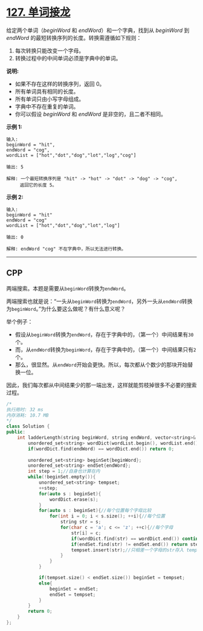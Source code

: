 # [127. 单词接龙](https://leetcode-cn.com/problems/word-ladder/)

给定两个单词（*beginWord* 和 *endWord*）和一个字典，找到从 *beginWord* 到 *endWord* 的最短转换序列的长度。转换需遵循如下规则：

1. 每次转换只能改变一个字母。
2. 转换过程中的中间单词必须是字典中的单词。

**说明:**

- 如果不存在这样的转换序列，返回 0。
- 所有单词具有相同的长度。
- 所有单词只由小写字母组成。
- 字典中不存在重复的单词。
- 你可以假设 *beginWord* 和 *endWord* 是非空的，且二者不相同。

**示例 1:**

```
输入:
beginWord = "hit",
endWord = "cog",
wordList = ["hot","dot","dog","lot","log","cog"]

输出: 5

解释: 一个最短转换序列是 "hit" -> "hot" -> "dot" -> "dog" -> "cog",
     返回它的长度 5。
```

**示例 2:**

```
输入:
beginWord = "hit"
endWord = "cog"
wordList = ["hot","dot","dog","lot","log"]

输出: 0

解释: endWord "cog" 不在字典中，所以无法进行转换。
```

***

## CPP

两端搜索。本题是需要从`beginWord`转换为`endWord`。

两端搜索也就是说：“一头从`beginWord`转换为`endWord`，另外一头从`endWord`转换为`beginWord`。”为什么要这么做呢？有什么意义呢？

举个例子：

- 假设从`beginWord`转换为`endWord`，存在于字典中的，（第一个）中间结果有`30`个。
- 而，从`endWord`转换为`beginWord`，存在于字典中的，（第一个）中间结果只有`2`个。
- 那么，很显然。从`endWord`开始会更快。所以，每次都从个数少的那块开始替换一位。

因此，我们每次都从中间结果少的那一端出发，这样就能剪枝掉很多不必要的搜索过程。

```cpp
/*
执行用时: 32 ms
内存消耗: 10.7 MB
*/
class Solution {
public:
    int ladderLength(string beginWord, string endWord, vector<string>& wordList) {
        unordered_set<string> wordDict(wordList.begin(), wordList.end());
        if(wordDict.find(endWord) == wordDict.end()) return 0;
        
        unordered_set<string> beginSet{beginWord};
        unordered_set<string> endSet{endWord};
        int step = 1;//自身也计算在内
        while(!beginSet.empty()){
            unordered_set<string> tempset;
            ++step;
            for(auto s : beginSet){
                wordDict.erase(s);
            }
            for(auto s : beginSet){//每个位置每个字母比较
                for(int i = 0; i < s.size(); ++i){//每个位置
                    string str = s;
                    for(char c = 'a'; c <= 'z'; ++c){//每个字母
                        str[i] = c;
                        if(wordDict.find(str) == wordDict.end()) continue;
                        if(endSet.find(str) != endSet.end()) return step;
                        tempset.insert(str);//只相差一个字母的str存入 tempset中
                    }
                }
            }

            if(tempset.size() < endSet.size()) beginSet = tempset;
            else{
                beginSet = endSet;
                endSet = tempset;
            }
        }
        return 0;
    }
};
```

